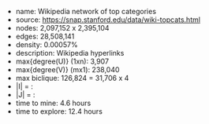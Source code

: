 * name:	Wikipedia network of top categories
* source:	https://snap.stanford.edu/data/wiki-topcats.html
* nodes: 2,097,152 x 2,395,104
* edges: 28,508,141
* density: 0.00057%
* description: Wikipedia hyperlinks
* max{degree(U)} (1xn): 3,907
* max{degree(V)} (mx1): 238,040
* max biclique: 126,824 = 31,706 x 4
* |I| = : 
* |J| = : 
* time to mine: 4.6 hours
* time to explore: 12.4 hours



